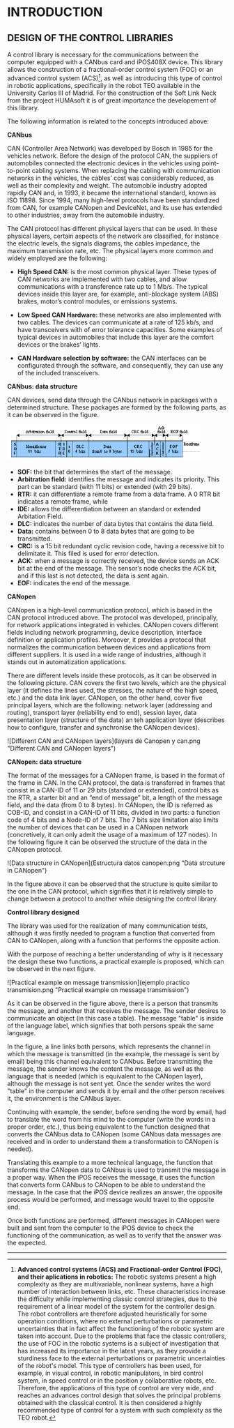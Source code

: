 
INTRODUCTION
============

DESIGN OF THE CONTROL LIBRARIES
------------------------------
A control library is necessary for the communications between the computer equipped with a CANbus card and iPOS408X device. This library allows the construction of a fractional-order control system (FOC) or an advanced control system (ACS)[^1], as well as introducing this type of control in robotic applications, specifically in the robot TEO available in the University Carlos III of Madrid. For the construction of the Soft Link Neck from the project HUMAsoft it is of great importance the developement of this library.

The following information is related to the concepts introduced above:

**CANbus**

CAN (Controller Area Network) was developed by Bosch in 1985 for the vehicles network. Before the design of the protocol CAN, the suppliers of automobiles connected the electronic devices in the vehicles using point-to-point cabling systems. When replacing the cabling with communication networks in the vehicles, the cables’ cost was considerably reduced, as well as their complexity and weight. The automobile industry adopted rapidly CAN and, in 1993, it became the international standard, known as ISO 11898. Since 1994, many high-level protocols have been standardized from CAN, for example CANopen and DeviceNet, and its use has extended to other industries, away from the automobile industry. 

The CAN protocol has different physical layers that can be used. In these physical layers, certain aspects of the network are classified, for instance the electric levels, the signals diagrams, the cables impedance, the maximum transmission rate, etc. The physical layers more common and widely employed are the following:
 
  * **High Speed CAN:** is the most common physical layer. These types of CAN networks are implemented with two cables, and allow     communications with a transference rate up to 1 Mb/s. The typical devices inside this layer are, for example, anti-blockage system (ABS) brakes, motor’s control modules, or emissions systems.  
  
  * **Low Speed CAN Hardware:** these networks are also implemented with two cables. The devices can communicate at a rate of 125 kb/s, and have transceivers with of error tolerance capacities. Some examples of typical devices in automobiles that include this layer are the comfort devices or the brakes’ lights.
  
  * **CAN Hardware selection by software:** the CAN interfaces can be configurated through the software, and consequently, they can use any of the included transceivers.

**CANbus: data structure**

CAN devices, send data through the CANbus network in packages with a determined structure. These packages are formed by the following parts, as it can be observed in the figure.

![CAN data structure](stdmsg_en.png "CAN data structure")

  * **SOF:** the bit that determines the start of the message.
  * **Arbitration field:** identifies the message and indicates its priority. This part can be standard (with 11 bits) or extended (with 29 bits).
  * **RTR:** it can differentiate a remote frame from a data frame. A 0 RTR bit indicates a remote frame, while 
  * **IDE:** allows the differentiation between an standard or extended Arbitation Field.
  * **DLC:** indicates the number of data bytes that contains the data field.
  * **Data:** contains between 0 to 8 data bytes that are going to be transmitted.
  * **CRC:** is a 15 bit redundant cyclic revision code, having a recessive bit to delimitate it. This filed is used for error detection. 
  * **ACK:** when a message is correctly received, the device sends an ACK bit at the end of the message. The sensor’s node checks the ACK bit, and if this last is not detected, the data is sent again. 
  * **EOF:** indicates the end of the message.
  
**CANopen**

CANopen is a high-level communication protocol, which is based in the CAN protocol introduced above. The protocol was developed, principally, for network applications integrated in vehicles. CANopen covers different fields including network programming, device description, interface definition or application profiles. Moreover, it provides a protocol that normalizes the communication between devices and applications from different suppliers. It is used in a wide range of industries, although it stands out in automatization applications.

There are different levels inside these protocols, as it can be observed in the following picture. CAN covers the first two levels, which are the physical layer (it defines the lines used, the stresses, the nature of the high speed, etc.) and the data link layer. CANopen, on the other hand, cover five principal layers, which are the following: network layer (addressing and routing), transport layer (reliability end to end), session layer, data presentation layer (structure of the data) an teh application layer (describes how to configure, transfer and synchronise the CANopen devices).

![Different CAN and CANopen layers](layers de Canopen y can.png "Different CAN and CANopen layers")

**CANopen: data structure**

The format of the messages for a CANopen frame, is based in the format of the frame in CAN. In the CAN protocol, the data is transferred in frames that consist in a CAN-ID of 11 or 29 bits (standard or extended), control bits as the RTR, a starter bit and an “end of message” bit, a length of the message field, and the data (from 0 to 8 bytes). In CANopen, the ID is referred as COB-ID, and consist in a CAN-ID of 11 bits, divided in two parts: a function code of 4 bits and a Node-ID of 7 bits. The 7 bits size limitation also limits the number of devices that can be used in a CANopen network (concretively, it can only admit the usage of a maximum of 127 nodes). In the following figure it can be observed the structure of the data in the CANopen protocol.

![Data structure in CANopen](Estructura datos canopen.png "Data strcuture in CANopen")
  
In the figure above it can be observed that the structure is quite similar to the one in the CAN protocol, which signifies that it is relatively simple to change between a protocol to another while designing the control library.

**Control library designed**

The library was used for the realization of many communication tests, although it was firstly needed to program a function that converted from CAN to CANopen, along with a function that performs the opposite action.

With the purpose of reaching a better understanding of why is it necessary the design these two functions, a practical example is proposed, which can be observed in the next figure.

![Practical example on message transmission](ejemplo practico transmision.png "Practical example on message transmission")

As it can be observed in the figure above, there is a person that transmits the message, and another that receives the message. The sender desires to communicate an object (in this case a table). The message "table" is inside of the language label, which signifies that both persons speak the same language.

In the figure, a line links both persons, which represents the channel in which the message is transmitted (in the example, the message is sent by email) being this channel equivalent to CANbus. Before transmitting the message, the sender knows the content the message, as well as the language that is needed (which is equivalent to the CANopen layer), although the message is not sent yet. Once the sender writes the word "table" in the computer and sends it by email and the other person receives it, the environment is the CANbus layer.

Continuing with example, the sender, before sending the word by email, had to translate the word from his mind to the computer (write the words in a proper order, etc.), thus being equivalent to the function designed that converts the CANbus data to CANopen (some CANbus data messages are received and in order to understand them a transformation to CANopen is needed).

Translating this example to a more technical language, the function that transforms the CANopen data to CANbus is used to transmit the message in a proper way. When the iPOS receives the message, it uses the function that converts form CANbus to CANopen to be able to understand the message. In the case that the iPOS device realizes an answer, the opposite process would be performed, and message would travel to the opposite end.

Once both functions are performed, different messages in CANopen were built and sent from the computer to the iPOS device to check the functioning of the communication, as well as to verify that the answer was the expected.



----------------------------------------------------------------------------------------------------------------------------------------

[^1]: **Advanced control systems (ACS) and Fractional-order Control (FOC), and their aplications in robotics:** The robotic systems present a high complexity as they are multivariable, nonlinear systems, have a high number of interaction between links, etc. These characteristics increase the difficulty while implementing classic control strategies, due to the requirement of a linear model of the system for the controller design. The robot controllers are therefore adjusted heuristically for some operation conditions, where no external perturbations or parametric uncertainties that in fact affect the functioning of the robotic system are taken into account. Due to the problems that face the classic controllers, the use of FOC in the robotic systems is a subject of investigation that has increased its importance in the latest years, as they provide a sturdiness face to the external perturbations or parametric uncertainties of the robot's model. This type of controllers has been used, for example, in visual control, in robotic manipulators, in bird control system, in speed control or in the position y collaborative robots, etc. Therefore, the applications of this type of control are very wide, and reaches an advances control design that solves the principal problems obtained with the classical control. It is then considered a highly recommended type of control for a system with such complexity as the TEO robot.



